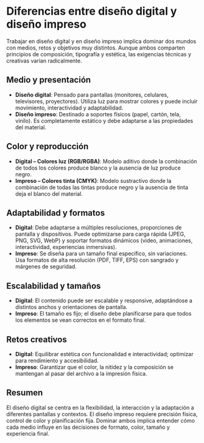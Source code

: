 # Diferencias entre diseño digital y diseño impreso

Trabajar en diseño digital y en diseño impreso implica dominar dos mundos con medios, retos y objetivos muy distintos. Aunque ambos comparten principios de composición, tipografía y estética, las exigencias técnicas y creativas varían radicalmente.

## Medio y presentación
- **Diseño digital**: Pensado para pantallas (monitores, celulares, televisores, proyectores). Utiliza luz para mostrar colores y puede incluir movimiento, interactividad y adaptabilidad.
- **Diseño impreso**: Destinado a soportes físicos (papel, cartón, tela, vinilo). Es completamente estático y debe adaptarse a las propiedades del material.

## Color y reproducción
- **Digital – Colores luz (RGB/RGBA)**: Modelo aditivo donde la combinación de todos los colores produce blanco y la ausencia de luz produce negro.
- **Impreso – Colores tinta (CMYK)**: Modelo sustractivo donde la combinación de todas las tintas produce negro y la ausencia de tinta deja el blanco del material.

## Adaptabilidad y formatos
- **Digital**: Debe adaptarse a múltiples resoluciones, proporciones de pantalla y dispositivos. Puede optimizarse para carga rápida (JPEG, PNG, SVG, WebP) y soportar formatos dinámicos (video, animaciones, interactividad, experiencias inmersivas).
- **Impreso**: Se diseña para un tamaño final específico, sin variaciones. Usa formatos de alta resolución (PDF, TIFF, EPS) con sangrado y márgenes de seguridad.

## Escalabilidad y tamaños
- **Digital**: El contenido puede ser escalable y responsive, adaptándose a distintos anchos y orientaciones de pantalla.
- **Impreso**: El tamaño es fijo; el diseño debe planificarse para que todos los elementos se vean correctos en el formato final.

## Retos creativos
- **Digital**: Equilibrar estética con funcionalidad e interactividad; optimizar para rendimiento y accesibilidad.
- **Impreso**: Garantizar que el color, la nitidez y la composición se mantengan al pasar del archivo a la impresión física.

## Resumen
El diseño digital se centra en la flexibilidad, la interacción y la adaptación a diferentes pantallas y contextos. El diseño impreso requiere precisión física, control de color y planificación fija. Dominar ambos implica entender cómo cada medio influye en las decisiones de formato, color, tamaño y experiencia final.

